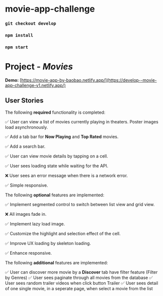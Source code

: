 # movie-app-challenge
### `git checkout develop`
### `npm install`
### `npm start`

# Project - *Movies*

**Demo:** [https://movie-app-by-baobao.netlify.app/](https://develop--movie-app-challenge-v1.netlify.app/)

## User Stories

The following **required** functionality is completed:

✅ User can view a list of movies currently playing in theaters. Poster images load asynchronously.

✅ Add a tab bar for **Now Playing** and **Top Rated** movies.

✅ Add a search bar.

✅ User can view movie details by tapping on a cell.

✅ User sees loading state while waiting for the API.

❌ User sees an error message when there is a network error.

✅ Simple responsive.



The following **optional** features are implemented:

✅ Implement segmented control to switch between list view and grid view.

❌ All images fade in.

✅ Implement lazy load image.

✅ Customize the highlight and selection effect of the cell.

✅ Improve UX loading by skeleton loading.

✅ Enhance responsive.



The following **additional** features are implemented:

✅ User can discover more movie by a **Discover** tab have filter feature (Filter by Genres)
✅ User sees paginate through all movies from the database
✅ User sees random trailer videos when click button Trailer
✅ User sees detail of one single movie, in a seperate page, when select a movie from the list
